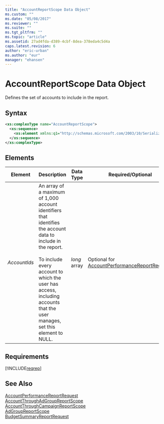 ```yaml
---
title: "AccountReportScope Data Object"
ms.custom: ""
ms.date: "05/08/2017"
ms.reviewer: ""
ms.suite: ""
ms.tgt_pltfrm: ""
ms.topic: "article"
ms.assetid: 27ad4fda-d389-4cbf-8dea-378eda4c5d4a
caps.latest.revision: 6
author: "eric-urban"
ms.author: "eur"
manager: "ehansen"
---
```

# AccountReportScope Data Object
Defines the set of accounts to include in the report.

## Syntax

```xml
<xs:complexType name="AccountReportScope">
  <xs:sequence>
    <xs:element xmlns:q1="http://schemas.microsoft.com/2003/10/Serialization/Arrays" minOccurs="0" name="AccountIds" nillable="true" type="q1:ArrayOflong" />
  </xs:sequence>
</xs:complexType>
```

## <a name="Elements"></a>Elements

|Element|Description|Data Type|Required/Optional|
|-----------|---------------|-------------|---------------------|
|*AccountIds*|An array of a maximum of 1,000 account identifiers that identifies the account data to include in the report.<br /><br />To include every account to which the user has access, including accounts that the user manages, set this element to NULL.|*long* array|Optional for [AccountPerformanceReportRequest](../reporting-api/accountperformancereportrequest-data-object.md).|

## Requirements
[!INCLUDE[reqrep](../reporting-api/includes/reqrep.md)]
## See Also
[AccountPerformanceReportRequest](../reporting-api/accountperformancereportrequest-data-object.md)  
[AccountThroughAdGroupReportScope](../reporting-api/accountthroughadgroupreportscope-data-object.md)  
[AccountThroughCampaignReportScope](../reporting-api/accountthroughcampaignreportscope-data-object.md)  
[AdGroupReportScope](../reporting-api/adgroupreportscope-data-object.md)  
[BudgetSummaryReportRequest](../reporting-api/budgetsummaryreportrequest-data-object.md)  

